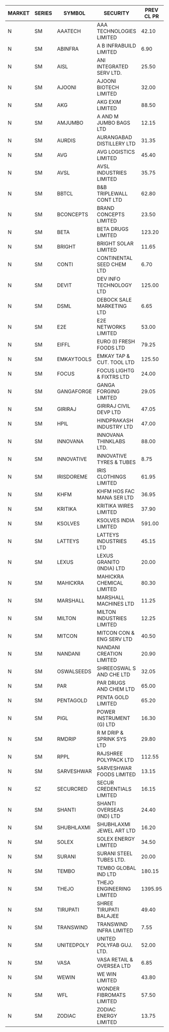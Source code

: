 


| MARKET | SERIES | SYMBOL | SECURITY | PREV CL PR | OPEN PRICE | HIGH PRICE | LOW PRICE | CLOSE PRICE | NET TRDVAL | NET TRDQTY | CORP IND | HI 52 WK | LO 52 WK |
| ----- | ----- | ----- | ----- | ----- | ----- | ----- | ----- | ----- | ----- | ----- | ----- | ----- | ----- |
| N | SM | AAATECH | AAA TECHNOLOGIES LIMITED | 42.10 | 42.05 | 43.50 | 42.00 | 43.50 | 895650.00 | 21000 |  | 48.00 | 42.00 |
| N | SM | ABINFRA | A B INFRABUILD LIMITED | 6.90 | 7.00 | 7.00 | 7.00 | 7.00 | 420000.00 | 60000 |  | 12.50 | 5.00 |
| N | SM | AISL | ANI INTEGRATED SERV LTD. | 25.50 | 25.50 | 25.50 | 25.50 | 25.50 | 30600.00 | 1200 |  | 28.00 | 14.30 |
| N | SM | AJOONI | AJOONI BIOTECH LIMITED | 32.00 | 31.20 | 31.20 | 30.45 | 30.45 | 494600.00 | 16000 |  | 36.50 | 6.35 |
| N | SM | AKG | AKG EXIM LIMITED | 88.50 | 89.10 | 91.50 | 88.70 | 91.35 | 3462400.00 | 38400 |  | 94.80 | 32.00 |
| N | SM | AMJUMBO | A AND M JUMBO BAGS LTD | 12.15 | 12.10 | 12.20 | 11.85 | 12.00 | 5300800.00 | 440000 |  | 14.40 | 5.85 |
| N | SM | AURDIS | AURANGABAD DISTILLERY LTD | 31.35 | 32.00 | 32.90 | 32.00 | 32.45 | 194800.00 | 6000 |  | 38.95 | 25.80 |
| N | SM | AVG | AVG LOGISTICS LIMITED | 45.40 | 44.20 | 47.60 | 44.20 | 45.00 | 492900.00 | 10800 |  | 69.00 | 23.10 |
| N | SM | AVSL | AVSL INDUSTRIES LIMITED | 35.75 | 35.00 | 35.00 | 35.00 | 35.00 | 105000.00 | 3000 |  | 49.50 | 29.50 |
| N | SM | BBTCL | B&B TRIPLEWALL CONT LTD | 62.80 | 65.85 | 65.90 | 65.85 | 65.90 | 395250.00 | 6000 |  | 72.50 | 27.20 |
| N | SM | BCONCEPTS | BRAND CONCEPTS LIMITED | 23.50 | 22.50 | 22.50 | 22.35 | 22.35 | 134550.00 | 6000 |  | 32.05 | 13.70 |
| N | SM | BETA | BETA DRUGS LIMITED | 123.20 | 118.25 | 118.25 | 118.25 | 118.25 | 94600.00 | 800 |  | 140.80 | 37.00 |
| N | SM | BRIGHT | BRIGHT SOLAR LIMITED | 11.65 | 12.20 | 12.20 | 11.10 | 11.80 | 5311800.00 | 447000 |  | 14.50 | 4.70 |
| N | SM | CONTI | CONTINENTAL SEED CHEM LTD | 6.70 | 6.40 | 6.40 | 6.40 | 6.40 | 21331.20 | 3333 |  | 89.05 | 5.55 |
| N | SM | DEVIT | DEV INFO TECHNOLOGY LTD | 125.00 | 135.60 | 135.60 | 135.60 | 135.60 | 203400.00 | 1500 |  | 139.55 | 57.00 |
| N | SM | DSML | DEBOCK SALE MARKETING LTD | 6.65 | 6.95 | 6.95 | 6.95 | 6.95 | 41700.00 | 6000 |  | 21.95 | 3.50 |
| N | SM | E2E | E2E NETWORKS LIMITED | 53.00 | 52.00 | 52.00 | 52.00 | 52.00 | 104000.00 | 2000 |  | 61.30 | 13.30 |
| N | SM | EIFFL | EURO (I) FRESH FOODS LTD | 79.25 | 79.70 | 79.70 | 79.70 | 79.70 | 127520.00 | 1600 |  | 115.25 | 64.80 |
| N | SM | EMKAYTOOLS | EMKAY TAP & CUT. TOOL LTD | 125.50 | 125.00 | 125.00 | 125.00 | 125.00 | 150000.00 | 1200 |  | 164.75 | 58.65 |
| N | SM | FOCUS | FOCUS LIGHTG & FIXTRS LTD | 24.00 | 24.00 | 24.00 | 24.00 | 24.00 | 72000.00 | 3000 |  | 34.30 | 15.50 |
| N | SM | GANGAFORGE | GANGA FORGING LIMITED | 29.05 | 29.20 | 29.40 | 29.20 | 29.30 | 468800.00 | 16000 |  | 34.70 | 8.70 |
| N | SM | GIRIRAJ | GIRIRAJ CIVIL DEVP LTD | 47.05 | 45.00 | 45.00 | 45.00 | 45.00 | 54000.00 | 1200 |  | 47.05 | 20.95 |
| N | SM | HPIL | HINDPRAKASH INDUSTRY LTD | 47.00 | 47.00 | 47.00 | 47.00 | 47.00 | 141000.00 | 3000 |  | 47.00 | 40.20 |
| N | SM | INNOVANA | INNOVANA THINKLABS LTD. | 88.00 | 85.00 | 85.00 | 85.00 | 85.00 | 85000.00 | 1000 |  | 125.00 | 70.25 |
| N | SM | INNOVATIVE | INNOVATIVE TYRES & TUBES | 8.75 | 8.70 | 8.70 | 8.45 | 8.45 | 538200.00 | 63000 |  | 11.00 | 5.40 |
| N | SM | IRISDOREME | IRIS CLOTHINGS LIMITED | 61.95 | 61.00 | 61.00 | 60.00 | 60.00 | 677600.00 | 11200 |  | 192.00 | 28.50 |
| N | SM | KHFM | KHFM HOS FAC MANA SER LTD | 36.95 | 35.05 | 39.15 | 35.00 | 39.15 | 548850.00 | 15000 |  | 39.15 | 22.20 |
| N | SM | KRITIKA | KRITIKA WIRES LIMITED | 37.90 | 37.20 | 37.40 | 37.20 | 37.40 | 596800.00 | 16000 |  | 37.90 | 32.00 |
| N | SM | KSOLVES | KSOLVES INDIA LIMITED | 591.00 | 580.00 | 595.00 | 570.00 | 595.00 | 699000.00 | 1200 |  | 661.50 | 102.05 |
| N | SM | LATTEYS | LATTEYS INDUSTRIES LTD | 45.15 | 42.90 | 44.90 | 42.90 | 44.90 | 175600.00 | 4000 |  | 60.80 | 35.20 |
| N | SM | LEXUS | LEXUS GRANITO (INDIA) LTD | 20.00 | 19.00 | 19.00 | 19.00 | 19.00 | 247000.00 | 13000 |  | 22.50 | 4.55 |
| N | SM | MAHICKRA | MAHICKRA CHEMICAL LIMITED | 80.30 | 82.10 | 82.10 | 81.50 | 81.90 | 490875.00 | 6000 |  | 92.90 | 70.00 |
| N | SM | MARSHALL | MARSHALL MACHINES LTD | 11.25 | 11.70 | 11.80 | 11.70 | 11.80 | 105900.00 | 9000 |  | 16.50 | 4.85 |
| N | SM | MILTON | MILTON INDUSTRIES LIMITED | 12.25 | 11.70 | 11.70 | 11.70 | 11.70 | 51480.00 | 4400 |  | 16.35 | 7.00 |
| N | SM | MITCON | MITCON CON & ENG SERV LTD | 40.50 | 41.50 | 41.50 | 41.50 | 41.50 | 83000.00 | 2000 |  | 43.00 | 36.50 |
| N | SM | NANDANI | NANDANI CREATION LIMITED | 20.90 | 20.00 | 21.70 | 20.00 | 21.70 | 208500.00 | 10000 |  | 24.30 | 7.35 |
| N | SM | OSWALSEEDS | SHREEOSWAL S AND CHE LTD | 32.05 | 31.00 | 31.00 | 31.00 | 31.00 | 992000.00 | 32000 |  | 50.45 | 21.80 |
| N | SM | PAR | PAR DRUGS AND CHEM LTD | 65.00 | 64.70 | 64.80 | 64.70 | 64.80 | 259000.00 | 4000 |  | 74.80 | 26.20 |
| N | SM | PENTAGOLD | PENTA GOLD LIMITED | 65.20 | 67.90 | 67.90 | 67.90 | 67.90 | 203700.00 | 3000 |  | 67.90 | 15.40 |
| N | SM | PIGL | POWER INSTRUMENT (G) LTD | 16.30 | 17.10 | 17.10 | 17.10 | 17.10 | 68400.00 | 4000 |  | 17.10 | 8.40 |
| N | SM | RMDRIP | R M DRIP & SPRINK SYS LTD | 29.80 | 28.50 | 28.50 | 28.35 | 28.35 | 170500.00 | 6000 |  | 63.00 | 14.65 |
| N | SM | RPPL | RAJSHREE POLYPACK LTD | 112.55 | 110.00 | 110.00 | 110.00 | 110.00 | 110000.00 | 1000 |  | 121.00 | 47.75 |
| N | SM | SARVESHWAR | SARVESHWAR FOODS LIMITED | 13.15 | 13.20 | 13.20 | 12.55 | 12.55 | 61440.00 | 4800 |  | 15.10 | 8.45 |
| N | SZ | SECURCRED | SECUR CREDENTIALS LIMITED | 16.15 | 15.35 | 15.35 | 15.35 | 15.35 | 18420.00 | 1200 |  | 19.85 | 15.35 |
| N | SM | SHANTI | SHANTI OVERSEAS (IND) LTD | 24.40 | 24.40 | 24.40 | 24.40 | 24.40 | 109800.00 | 4500 |  | 24.65 | 14.00 |
| N | SM | SHUBHLAXMI | SHUBHLAXMI JEWEL ART LTD | 16.20 | 16.20 | 17.00 | 16.20 | 17.00 | 66400.00 | 4000 |  | 43.90 | 12.05 |
| N | SM | SOLEX | SOLEX ENERGY LIMITED | 34.50 | 36.00 | 36.00 | 32.80 | 32.90 | 203600.00 | 6000 |  | 38.00 | 19.20 |
| N | SM | SURANI | SURANI STEEL TUBES LTD. | 20.00 | 19.00 | 19.00 | 19.00 | 19.00 | 38000.00 | 2000 |  | 34.60 | 18.00 |
| N | SM | TEMBO | TEMBO GLOBAL IND LTD | 180.15 | 183.00 | 212.50 | 183.00 | 206.55 | 18048100.00 | 94000 |  | 212.50 | 115.00 |
| N | SM | THEJO | THEJO ENGINEERING LIMITED | 1395.95 | 1321.00 | 1370.00 | 1300.00 | 1370.00 | 809400.00 | 600 |  | 1469.00 | 350.55 |
| N | SM | TIRUPATI | SHREE TIRUPATI BALAJEE | 49.40 | 49.40 | 49.40 | 49.40 | 49.40 | 2371200.00 | 48000 |  | 72.25 | 22.40 |
| N | SM | TRANSWIND | TRANSWIND INFRA LIMITED | 7.55 | 7.20 | 7.20 | 7.20 | 7.20 | 28800.00 | 4000 |  | 12.80 | 2.85 |
| N | SM | UNITEDPOLY | UNITED POLYFAB GUJ. LTD. | 52.00 | 49.40 | 49.40 | 49.40 | 49.40 | 148200.00 | 3000 |  | 59.75 | 5.95 |
| N | SM | VASA | VASA RETAIL & OVERSEA LTD | 6.85 | 6.55 | 6.55 | 6.55 | 6.55 | 157200.00 | 24000 |  | 8.20 | 5.00 |
| N | SM | WEWIN | WE WIN LIMITED | 43.80 | 41.65 | 42.50 | 41.65 | 42.50 | 168300.00 | 4000 |  | 88.00 | 41.65 |
| N | SM | WFL | WONDER FIBROMATS LIMITED | 57.50 | 60.35 | 60.35 | 60.35 | 60.35 | 96560.00 | 1600 |  | 90.90 | 42.70 |
| N | SM | ZODIAC | ZODIAC ENERGY LIMITED | 13.75 | 13.25 | 13.70 | 13.20 | 13.70 | 160600.00 | 12000 |  | 23.75 | 11.25 |



